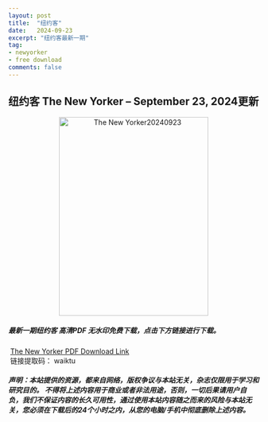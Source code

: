 ```yaml
---
layout: post
title:  "纽约客"
date:   2024-09-23
excerpt: "纽约客最新一期"
tag:
- newyorker 
- free download
comments: false
---
```


## 纽约客 The New Yorker – September 23, 2024更新

<div align="center">
<img src="https://i.postimg.cc/3J6tThVh/The-New-Yorker-September-23-2024-00.png" alt="The New Yorker20240923" border="0" width = 300 height = 400 /> 
</div>


 <h5>最新一期纽约客 高清PDF 无水印免费下载，点击下方链接进行下载。 </h5>
 
  <a href="https://wwfh.lanzout.com/iBZFy2absa2j">The New Yorker PDF Download Link</a>  
  <br/>
  链接提取码： waiktu
 
##### 声明：本站提供的资源，都来自网络，版权争议与本站无关，杂志仅限用于学习和研究目的。 不得将上述内容用于商业或者非法用途，否则，一切后果请用户自负，我们不保证内容的长久可用性，通过使用本站内容随之而来的风险与本站无关，您必须在下载后的24个小时之内，从您的电脑/手机中彻底删除上述内容。
